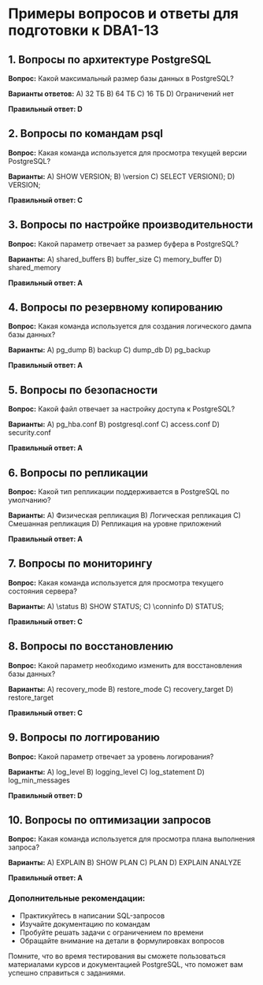 # Примеры вопросов и ответы для подготовки к DBA1-13

## 1. Вопросы по архитектуре PostgreSQL

**Вопрос:** Какой максимальный размер базы данных в PostgreSQL?

**Варианты ответов:**
A) 32 ТБ
B) 64 ТБ
C) 16 ТБ
D) Ограничений нет

**Правильный ответ: D**

## 2. Вопросы по командам psql

**Вопрос:** Какая команда используется для просмотра текущей версии PostgreSQL?

**Варианты:**
A) SHOW VERSION;
B) \version
C) SELECT VERSION();
D) VERSION;

**Правильный ответ: C**

## 3. Вопросы по настройке производительности

**Вопрос:** Какой параметр отвечает за размер буфера в PostgreSQL?

**Варианты:**
A) shared_buffers
B) buffer_size
C) memory_buffer
D) shared_memory

**Правильный ответ: A**

## 4. Вопросы по резервному копированию

**Вопрос:** Какая команда используется для создания логического дампа базы данных?

**Варианты:**
A) pg_dump
B) backup
C) dump_db
D) pg_backup

**Правильный ответ: A**

## 5. Вопросы по безопасности

**Вопрос:** Какой файл отвечает за настройку доступа к PostgreSQL?

**Варианты:**
A) pg_hba.conf
B) postgresql.conf
C) access.conf
D) security.conf

**Правильный ответ: A**

## 6. Вопросы по репликации

**Вопрос:** Какой тип репликации поддерживается в PostgreSQL по умолчанию?

**Варианты:**
A) Физическая репликация
B) Логическая репликация
C) Смешанная репликация
D) Репликация на уровне приложений

**Правильный ответ: A**

## 7. Вопросы по мониторингу

**Вопрос:** Какая команда используется для просмотра текущего состояния сервера?

**Варианты:**
A) \status
B) SHOW STATUS;
C) \conninfo
D) STATUS;

**Правильный ответ: C**

## 8. Вопросы по восстановлению

**Вопрос:** Какой параметр необходимо изменить для восстановления базы данных?

**Варианты:**
A) recovery_mode
B) restore_mode
C) recovery_target
D) restore_target

**Правильный ответ: C**

## 9. Вопросы по логгированию

**Вопрос:** Какой параметр отвечает за уровень логирования?

**Варианты:**
A) log_level
B) logging_level
C) log_statement
D) log_min_messages

**Правильный ответ: D**

## 10. Вопросы по оптимизации запросов

**Вопрос:** Какая команда используется для просмотра плана выполнения запроса?

**Варианты:**
A) EXPLAIN
B) SHOW PLAN
C) PLAN
D) EXPLAIN ANALYZE

**Правильный ответ: A**

### Дополнительные рекомендации:
- Практикуйтесь в написании SQL-запросов
- Изучайте документацию по командам
- Пробуйте решать задачи с ограничением по времени
- Обращайте внимание на детали в формулировках вопросов

Помните, что во время тестирования вы сможете пользоваться материалами курсов и документацией PostgreSQL, что поможет вам успешно справиться с заданиями.